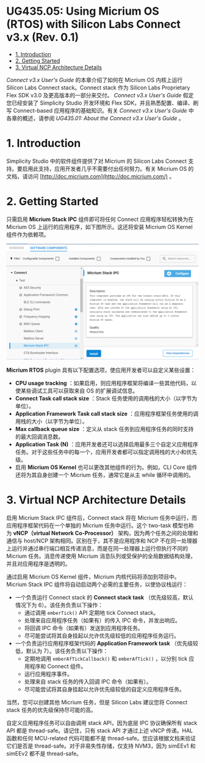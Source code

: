 # UG435.05: Using Micrium OS (RTOS) with Silicon Labs Connect v3.x (Rev. 0.1) <!-- omit in toc -->

- [1. Introduction](#1-introduction)
- [2. Getting Started](#2-getting-started)
- [3. Virtual NCP Architecture Details](#3-virtual-ncp-architecture-details)

*Connect v3.x User's Guide* 的本章介绍了如何在 Micrium OS 内核上运行 Silicon Labs Connect stack。Connect stack 作为 Silicon Labs Proprietary Flex SDK v3.0 及更高版本的一部分来交付。 *Connect v3.x User's Guide* 假定您已经安装了 Simplicity Studio 开发环境和 Flex SDK，并且熟悉配置、编译、刷写 Connect-based 应用程序的基础知识。有关 *Connect v3.x User's Guide* 中各章的概述，请参阅 *UG435.01: About the Connect v3.x User's Guide* 。

# 1. Introduction

Simplicity Studio 中的软件组件提供了对 Micrium 的 Silicon Labs Connect 支持。要启用此支持，应用开发者几乎不需要付出任何努力。有关 Micrium OS 的文档，请访问 [http://doc.micrium.com](http://doc.micrium.com/) 。

# 2. Getting Started

只需启用 **Micrium Stack IPC** 组件即可将任何 Connect 应用程序轻松转换为在 Micrium OS 上运行的应用程序，如下图所示。这还将安装 Micrium OS Kernel 组件作为依赖项。

<p>
    <img src="../images/UG435.05/Figure%202.1.%20Micrium%20Stack%20IPC%20Component.png"
         alt="Figure 2.1. Micrium Stack IPC Component"
         title="Figure 2.1. Micrium Stack IPC Component">
</p>

**Micrium RTOS** plugin 具有以下配置选项，使应用开发者可以自定义某些设置：

* **CPU usage tracking** ：如果启用，则应用程序框架将编译一些其他代码，以使某些调试工具可以获取来自 OS 的扩展调试信息。
* **Connect Task call stack size** ：Stack 任务使用的调用栈的大小（以字节为单位）。
* **Application Framework Task call stack size** ：应用程序框架任务使用的调用栈的大小（以字节为单位）。
* **Max callback queue size** ：定义从 stack 任务到应用程序任务的同时支持的最大回调消息数。
* **Application Task (N)** ：应用开发者还可以选择启用最多三个自定义应用程序任务。对于这些任务中的每一个，应用开发者都可以指定调用栈的大小和优先级。
* 启用 **Micrium OS Kernel** 也可以更改其他组件的行为。例如，CLI Core 组件还将为其自身创建一个 Micrium 任务，通常它是从主 while 循环中调用的。

# 3. Virtual NCP Architecture Details

启用 Micrium Stack IPC 组件后，Connect stack 将在 Micrium 任务中运行，而应用程序框架代码在一个单独的 Micrium 任务中运行。这个 two-task 模型也称为 **vNCP（virtual Network Co-Processor）** 架构，因为两个任务之间的处理和通信与 host/NCP 架构相同。区别在于，其不是应用程序和 NCP 不在同一处理器上运行并通过串行端口相互传递消息，而是在同一处理器上运行但执行不同的 Micrium 任务。消息传递使用 Micrium 消息队列或受保护的全局数据结构处理，并且对应用程序是透明的。

通过启用 Micrium OS Kernel 组件，Micrium 内核代码将添加到项目中。Micrium Stack IPC 组件将自动启动两个必需的主要任务，以使协议栈运行：

* 一个负责运行 Connect stack 的 **Connect stack task** （优先级较高，默认情况下为 6）。该任务负责以下操作：
  * 通过调用 `emberTick()` API 定期地 tick Connect stack。
  * 处理来自应用程序任务（如果有）的传入 IPC 命令，并发出响应。
  * 将回调 IPC 命令（如果有）发送到应用程序任务。
  * 尽可能尝试将其自身挂起以允许优先级较低的应用程序任务运行。
* 一个负责运行应用程序框架代码的 **Application Framework task** （优先级较低，默认为 7）。该任务负责以下操作：
  * 定期地调用 `emberAfTickCallback()` 和 `emberAfTick()` ，以分别 tick 应用程序和 Connect 组件。
  * 运行应用程序事件。
  * 处理来自 stack 任务的传入回调 IPC 命令（如果有）。
  * 尽可能尝试将其自身挂起以允许优先级较低的自定义应用程序任务。

当然，您可以创建其他 Micrium 任务，但是 Silicon Labs 建议您将 Connect stack 任务的优先级保持尽可能的高。

自定义应用程序任务可以自由调用 stack API，因为底层 IPC 协议确保所有 stack API 都是 thread-safe。请记住，只有 stack API 才通过上述 vNCP 传递。HAL 函数和任何 MCU-related 代码可能都不是 thread-safe。您应该根据文档来验证它们是否是 thread-safe。对于非易失性存储，仅支持 NVM3，因为 simEEv1 和 simEEv2 都不是 thread-safe。

